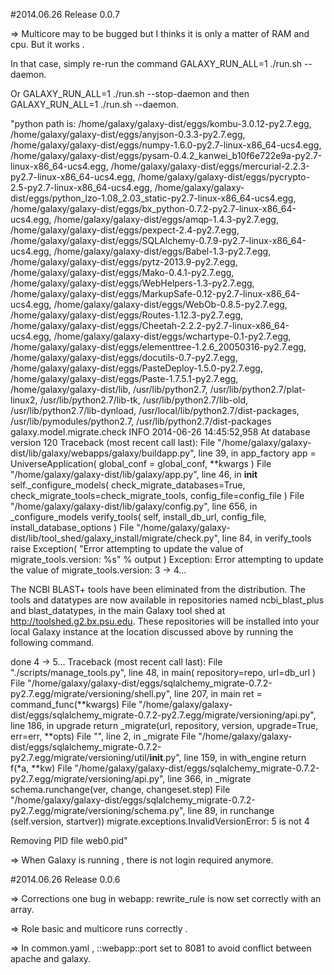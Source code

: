 #2014.06.26 Release 0.0.7

=> Multicore may to be bugged but I thinks it is only a matter of RAM and cpu. But it works .
   
   In that case, simply re-run the command GALAXY_RUN_ALL=1 ./run.sh --daemon.
   
   Or  GALAXY_RUN_ALL=1 ./run.sh --stop-daemon and then GALAXY_RUN_ALL=1 ./run.sh --daemon.

  "python path is: /home/galaxy/galaxy-dist/eggs/kombu-3.0.12-py2.7.egg, /home/galaxy/galaxy-dist/eggs/anyjson-0.3.3-py2.7.egg, /home/galaxy/galaxy-dist/eggs/numpy-1.6.0-py2.7-linux-x86_64-ucs4.egg, /home/galaxy/galaxy-dist/eggs/pysam-0.4.2_kanwei_b10f6e722e9a-py2.7-linux-x86_64-ucs4.egg, /home/galaxy/galaxy-dist/eggs/mercurial-2.2.3-py2.7-linux-x86_64-ucs4.egg, /home/galaxy/galaxy-dist/eggs/pycrypto-2.5-py2.7-linux-x86_64-ucs4.egg, /home/galaxy/galaxy-dist/eggs/python_lzo-1.08_2.03_static-py2.7-linux-x86_64-ucs4.egg, /home/galaxy/galaxy-dist/eggs/bx_python-0.7.2-py2.7-linux-x86_64-ucs4.egg, /home/galaxy/galaxy-dist/eggs/amqp-1.4.3-py2.7.egg, /home/galaxy/galaxy-dist/eggs/pexpect-2.4-py2.7.egg, /home/galaxy/galaxy-dist/eggs/SQLAlchemy-0.7.9-py2.7-linux-x86_64-ucs4.egg, /home/galaxy/galaxy-dist/eggs/Babel-1.3-py2.7.egg, /home/galaxy/galaxy-dist/eggs/pytz-2013.9-py2.7.egg, /home/galaxy/galaxy-dist/eggs/Mako-0.4.1-py2.7.egg, /home/galaxy/galaxy-dist/eggs/WebHelpers-1.3-py2.7.egg, /home/galaxy/galaxy-dist/eggs/MarkupSafe-0.12-py2.7-linux-x86_64-ucs4.egg, /home/galaxy/galaxy-dist/eggs/WebOb-0.8.5-py2.7.egg, /home/galaxy/galaxy-dist/eggs/Routes-1.12.3-py2.7.egg, /home/galaxy/galaxy-dist/eggs/Cheetah-2.2.2-py2.7-linux-x86_64-ucs4.egg, /home/galaxy/galaxy-dist/eggs/wchartype-0.1-py2.7.egg, /home/galaxy/galaxy-dist/eggs/elementtree-1.2.6_20050316-py2.7.egg, /home/galaxy/galaxy-dist/eggs/docutils-0.7-py2.7.egg, /home/galaxy/galaxy-dist/eggs/PasteDeploy-1.5.0-py2.7.egg, /home/galaxy/galaxy-dist/eggs/Paste-1.7.5.1-py2.7.egg, /home/galaxy/galaxy-dist/lib, /usr/lib/python2.7, /usr/lib/python2.7/plat-linux2, /usr/lib/python2.7/lib-tk, /usr/lib/python2.7/lib-old, /usr/lib/python2.7/lib-dynload, /usr/local/lib/python2.7/dist-packages, /usr/lib/pymodules/python2.7, /usr/lib/python2.7/dist-packages
galaxy.model.migrate.check INFO 2014-06-26 14:45:52,958 At database version 120
Traceback (most recent call last):
  File "/home/galaxy/galaxy-dist/lib/galaxy/webapps/galaxy/buildapp.py", line 39, in app_factory
    app = UniverseApplication( global_conf = global_conf, **kwargs )
  File "/home/galaxy/galaxy-dist/lib/galaxy/app.py", line 46, in __init__
    self._configure_models( check_migrate_databases=True, check_migrate_tools=check_migrate_tools, config_file=config_file )
  File "/home/galaxy/galaxy-dist/lib/galaxy/config.py", line 656, in _configure_models
    verify_tools( self, install_db_url, config_file, install_database_options )
  File "/home/galaxy/galaxy-dist/lib/tool_shed/galaxy_install/migrate/check.py", line 84, in verify_tools
    raise Exception( "Error attempting to update the value of migrate_tools.version: %s" % output )
Exception: Error attempting to update the value of migrate_tools.version: 3 -> 4... 

The NCBI BLAST+ tools have been eliminated from the distribution.  The tools and
datatypes are now available in repositories named ncbi_blast_plus and
blast_datatypes, in the main Galaxy tool shed at http://toolshed.g2.bx.psu.edu.
These repositories will be installed into your local Galaxy instance at the
location discussed above by running the following command.

done
4 -> 5... 
Traceback (most recent call last):
  File "./scripts/manage_tools.py", line 48, in <module>
    main( repository=repo, url=db_url )
  File "/home/galaxy/galaxy-dist/eggs/sqlalchemy_migrate-0.7.2-py2.7.egg/migrate/versioning/shell.py", line 207, in main
    ret = command_func(**kwargs)
  File "/home/galaxy/galaxy-dist/eggs/sqlalchemy_migrate-0.7.2-py2.7.egg/migrate/versioning/api.py", line 186, in upgrade
    return _migrate(url, repository, version, upgrade=True, err=err, **opts)
  File "<string>", line 2, in _migrate
  File "/home/galaxy/galaxy-dist/eggs/sqlalchemy_migrate-0.7.2-py2.7.egg/migrate/versioning/util/__init__.py", line 159, in with_engine
    return f(*a, **kw)
  File "/home/galaxy/galaxy-dist/eggs/sqlalchemy_migrate-0.7.2-py2.7.egg/migrate/versioning/api.py", line 366, in _migrate
    schema.runchange(ver, change, changeset.step)
  File "/home/galaxy/galaxy-dist/eggs/sqlalchemy_migrate-0.7.2-py2.7.egg/migrate/versioning/schema.py", line 89, in runchange
    (self.version, startver))
migrate.exceptions.InvalidVersionError: 5 is not 4

Removing PID file web0.pid" 

=> When Galaxy is running , there is not login required anymore.

#2014.06.26 Release 0.0.6

=> Corrections one bug in webapp: rewrite_rule is now set correctly with an array.

=> Role basic and multicore runs correctly .

=> In common.yaml , ::webapp::port set to 8081 to avoid conflict between apache and galaxy. 
